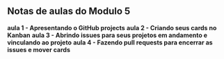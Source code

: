 ## Notas de aulas do Modulo 5

 **aula 1 - Apresentando o GitHub projects**
 **aula 2 - Criando seus cards no Kanban**
 **aula 3 - Abrindo issues para seus projetos em andamento e vinculando ao projeto**
 **aula 4 - Fazendo pull requests para encerrar as issues e mover cards**